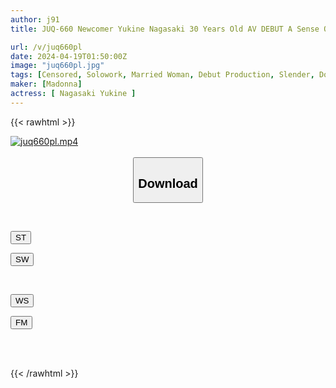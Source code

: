 ```yaml
---
author: j91
title: JUQ-660 Newcomer Yukine Nagasaki 30 Years Old AV DEBUT A Sense Of Clarity And A Rising Curiosity.

url: /v/juq660pl
date: 2024-04-19T01:50:00Z
image: "juq660pl.jpg"
tags: [Censored, Solowork, Married Woman, Debut Production, Slender, Documentary, Mature Woman	]
maker: [Madonna]
actress: [ Nagasaki Yukine ]
---
```



{{< rawhtml >}}

<div class="video" data-videoid="bgWp3QxJQXCPbDB">
    <a href="javascript:;">
        <img src="/v/juq660pl/juq660pl.jpg" width="WIDTH" height="HEIGHT" alt="juq660pl.mp4" loading="lazy">
    </a>
</div>

<script type="text/javascript" src="https://j91.asia/asset/on-demand-st.js"></script>

<br>
  <link rel="stylesheet" href="https://j91.asia/asset/bs5.css">
  
  <center>
  <button class="btn btn-primary" type="button" data-bs-toggle="collapse" data-bs-target=".multi-collapse" aria-expanded="false" aria-controls="multiCollapseExample1 multiCollapseExample2"><h2>Download</h2></button></center>
</p>
<div class="row">
  <div class="col">
    <div class="collapse multi-collapse" id="multiCollapseExample1">
      <div class="card card-body">
	      	      <br>
<div class="buttons">  
<p><a href="https://streamtape.to/v/bgWp3QxJQXCPbDB" target="_blank"><button class="btn-hover color-3"><i class="fa fa-download"></i> ST</button></a></p>
<p><a href="https://asnwish.com/jn6qbuav9dn8" target="_blank"><button class="btn-hover color-2"><i class="fa fa-download"></i> SW</button></a></p></div>
    </div>
  </div>
</div>
  <div class="col">
    <div class="collapse multi-collapse" id="multiCollapseExample2">
      <div class="card card-body">
	      <br>
<div class="buttons">
<p><a href="https://wolfstream.tv/wzephdb3gguy"><button class="btn-hover color-9"><i class="fa fa-download"></i> WS</button></a></p>
<p><a href="https://filemoon.sx/d/a5eax987fjyv"><button class="btn-hover color-8"><i class="fa fa-download"></i> FM</button></a></p></div>
<br><br>
      </div>
    </div>
  </div>
</div>

{{< /rawhtml >}}